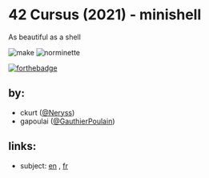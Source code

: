 # 42 Cursus (2021) - minishell

As beautiful as a shell

![make](https://github.com/gauthierpoulain/minishell/workflows/make/badge.svg)
![norminette](https://github.com/gauthierpoulain/minishell/workflows/norminette/badge.svg)

[![forthebadge](https://forthebadge.com/images/badges/made-with-c.svg)](https://forthebadge.com)
## by:

- ckurt
  ([@Neryss](https://github.com/Neryss))
- gapoulai
  ([@GauthierPoulain](https://github.com/GauthierPoulain))

## links:

- subject:
  [en](https://cdn.intra.42.fr/pdf/pdf/22551/en.subject.pdf)
  ,
  [fr](https://cdn.intra.42.fr/pdf/pdf/22552/fr.subject.pdf)
